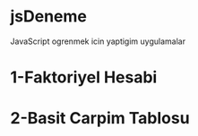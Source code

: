 # jsDeneme
JavaScript ogrenmek icin yaptigim uygulamalar

# 1-Faktoriyel Hesabi

# 2-Basit Carpim Tablosu
